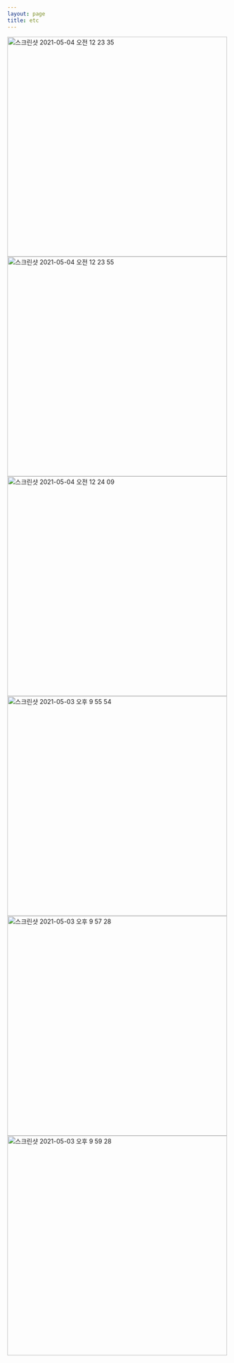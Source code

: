```yaml
---
layout: page
title: etc
---
```


<img width="500" alt="스크린샷 2021-05-04 오전 12 23 35" src="https://user-images.githubusercontent.com/81041256/134653129-10e9df18-2811-468c-ac88-cc651dc7bedb.png">
<img width="500" alt="스크린샷 2021-05-04 오전 12 23 55" src="https://user-images.githubusercontent.com/81041256/134653137-45bdadf3-3e37-4df4-b7fe-05423f1f9f34.png">
<img width="500" alt="스크린샷 2021-05-04 오전 12 24 09" src="https://user-images.githubusercontent.com/81041256/134653139-2b305a41-73df-4adf-80dd-914b8c4dda9f.png">
<img width="500" alt="스크린샷 2021-05-03 오후 9 55 54" src="https://user-images.githubusercontent.com/81041256/134653146-c3ebddec-7a34-4986-999b-4e8b70a5e015.png">
<img width="500" alt="스크린샷 2021-05-03 오후 9 57 28" src="https://user-images.githubusercontent.com/81041256/134653150-57b7877a-782e-4078-a683-c0cc813db43c.png">
<img width="500" alt="스크린샷 2021-05-03 오후 9 59 28" src="https://user-images.githubusercontent.com/81041256/134653155-0a84ede8-7fb9-4706-91f7-8284fc4cc2b2.png">
